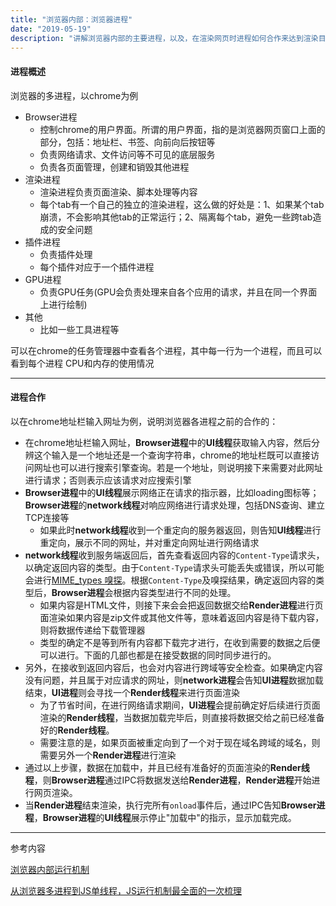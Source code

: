 ```yaml
---
title: "浏览器内部：浏览器进程"
date: "2019-05-19"
description: "讲解浏览器内部的主要进程，以及，在渲染网页时进程如何合作来达到渲染目的。"
---
```


#### 进程概述

浏览器的多进程，以chrome为例

- Browser进程
  - 控制chrome的用户界面。所谓的用户界面，指的是浏览器网页窗口上面的部分，包括：地址栏、书签、向前向后按钮等
  - 负责网络请求、文件访问等不可见的底层服务
  - 负责各页面管理，创建和销毁其他进程
- 渲染进程
  - 渲染进程负责页面渲染、脚本处理等内容
  - 每个tab有一个自己的独立的渲染进程，这么做的好处是：1、如果某个tab崩溃，不会影响其他tab的正常运行；2、隔离每个tab，避免一些跨tab造成的安全问题
- 插件进程
  - 负责插件处理
  - 每个插件对应于一个插件进程
- GPU进程
  - 负责GPU任务(GPU会负责处理来自各个应用的请求，并且在同一个界面上进行绘制)
- 其他
  - 比如一些工具进程等

可以在chrome的任务管理器中查看各个进程，其中每一行为一个进程，而且可以看到每个进程 CPU和内存的使用情况

------

#### 进程合作

以在chrome地址栏输入网址为例，说明浏览器各进程之前的合作的：

- 在chrome地址栏输入网址，**Browser进程**中的**UI线程**获取输入内容，然后分辨这个输入是一个地址还是一个查询字符串，chrome的地址栏既可以直接访问网址也可以进行搜索引擎查询。若是一个地址，则说明接下来需要对此网址进行请求；否则表示应该请求对应搜索引擎
- **Browser进程**中的**UI线程**展示网络正在请求的指示器，比如loading图标等；**Browser进程**的**network线程**对响应网络进行请求处理，包括DNS查询、建立TCP连接等
  - 如果此时**network线程**收到一个重定向的服务器返回，则告知**UI线程**进行重定向，展示不同的网址，并对重定向网址进行网络请求
- **network线程**收到服务端返回后，首先查看返回内容的`Content-Type`请求头，以确定返回内容的类型。由于`Content-Type`请求头可能丢失或错误，所以可能会进行[MIME_types 嗅探](https://developer.mozilla.org/en-US/docs/Web/HTTP/Basics_of_HTTP/MIME_types)。根据`Content-Type`及嗅探结果，确定返回内容的类型后，**Browser进程**会根据内容类型进行不同的处理。
  - 如果内容是HTML文件，则接下来会会把返回数据交给**Render进程**进行页面渲染如果内容是zip文件或其他文件等，意味着返回内容是待下载内容，则将数据传递给下载管理器
  - 类型的确定不是等到所有内容都下载完才进行，在收到需要的数据之后便可以进行。下面的几部也都是在接受数据的同时同步进行的。
- 另外，在接收到返回内容后，也会对内容进行跨域等安全检查。如果确定内容没有问题，并且属于对应请求的网址，则**network进程**会告知**UI进程**数据加载结束，**UI进程**则会寻找一个**Render线程**来进行页面渲染
  - 为了节省时间，在进行网络请求期间，**UI进程**会提前确定好后续进行页面渲染的**Render线程**，当数据加载完毕后，则直接将数据交给之前已经准备好的**Render线程**。
  - 需要注意的是，如果页面被重定向到了一个对于现在域名跨域的域名，则需要另外一个**Render进程**进行渲染
- 通过以上步骤，数据在加载中，并且已经有准备好的页面渲染的**Render线程**，则**Browser进程**通过IPC将数据发送给**Render进程**，**Render进程**开始进行网页渲染。
- 当**Render进程**结束渲染，执行完所有`onload`事件后，通过IPC告知**Browser进程**，**Browser进程**的**UI线程**展示停止"加载中"的指示，显示加载完成。



------



参考内容

[浏览器内部运行机制](https://developers.google.com/web/updates/2018/09/inside-browser-part2)

[从浏览器多进程到JS单线程，JS运行机制最全面的一次梳理](http://www.dailichun.com/2018/01/21/js_singlethread_eventloop.html)

